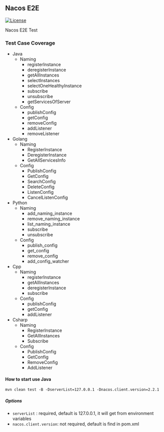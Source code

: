 ## Nacos E2E
[![License](https://img.shields.io/badge/license-Apache%202-4EB1BA.svg)](https://www.apache.org/licenses/LICENSE-2.0.html)

Nacos E2E Test
### Test Case Coverage
* Java
    * Naming 
      * registerInstance
      * deregisterInstance
      * getAllInstances
      * selectInstances
      * selectOneHealthyInstance
      * subscribe
      * unsubscribe
      * getServicesOfServer
    * Config
      * publishConfig
      * getConfig
      * removeConfig
      * addListener
      * removeListener
* Golang
    * Naming
      * RegisterInstance
      * DeregisterInstance
      * GetAllServicesInfo
    * Config
      * PublishConfig
      * GetConfig
      * SearchConfig
      * DeleteConfig
      * ListenConfig
      * CancelListenConfig
* Python
    * Naming
      * add_naming_instance
      * remove_naming_instance
      * list_naming_instance
      * subscribe
      * unsubscribe
    * Config
      * publish_config
      * get_config
      * remove_config
      * add_config_watcher
* Cpp
    * Naming
      * registerInstance
      * getAllInstances
      * deregisterInstance
      * subscribe
    * Config
      * publishConfig
      * getConfig
      * addListener
* Csharp
    * Naming
      * RegisterInstance
      * GetAllInstances
      * Subscribe
    * Config
      * PublishConfig
      * GetConfig
      * RemoveConfig
      * AddListener


#### How to start use Java 
```angular2html
mvn clean test -B -DserverList=127.0.0.1 -Dnacos.client.version=2.2.1
```
##### Options
* `serverList` : required, default is 127.0.0.1, it will get from environment variables
* `nacos.client.version`: not required, default is find in pom.xml

